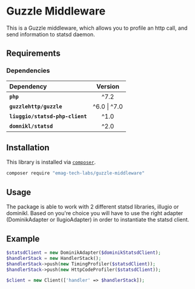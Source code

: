 # Guzzle Middleware
This is a Guzzle middleware, which allows you to profile an http call, and send information to statsd daemon.
## Requirements

### Dependencies

| Dependency | Version 
|:--- |:---:|
| **`php`** | ^7.2 |
| **`guzzlehttp/guzzle`** | ^6.0 &#124; ^7.0 | 
| **`liuggio/statsd-php-client`** | ^1.0 | 
| **`domnikl/statsd`** | ^2.0 |

## Installation

This library is installed via [`composer`](http://getcomposer.org).

```bash
composer require "emag-tech-labs/guzzle-middleware"
```

## Usage
The package is able to work with 2 different statsd libraries, illugio or dominikl. Based on you're choice you will have to use the right adapter (DominikAdapter or IlugioAdapter) in order to instantiate the statsd client.  

## Example


```php
$statsdClient = new DominikAdapter($dominikStatsdClient);
$handlerStack = new HandlerStack();
$handlerStack->push(new TimingProfiler($statsdClient));
$handlerStack->push(new HttpCodeProfiler($statsdClient));

$client = new Client(['handler' => $handlerStack]);
```

 
